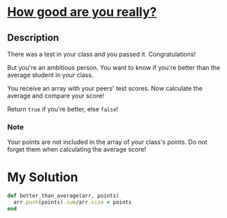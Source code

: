 # [How good are you really?](https://www.codewars.com/kata/5601409514fc93442500010b )

## Description
There was a test in your class and you passed it. Congratulations!

But you're an ambitious person. You want to know if you're better than the average student in your class.

You receive an array with your peers' test scores. Now calculate the average and compare your score!

Return `true` if you're better, else `false`!

### Note
Your points are not included in the array of your class's points. Do not forget them when calculating the average score!

# My Solution
```ruby
def better_than_average(arr, points)
  arr.push(points).sum/arr.size < points
end
```
